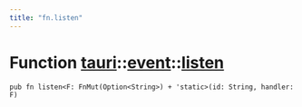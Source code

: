 ```yaml
---
title: "fn.listen"
---
```


# Function [tauri](/docs/api/rust/tauri/../index.html)::​[event](/docs/api/rust/tauri/index.html)::​[listen](/docs/api/rust/tauri/)

    pub fn listen<F: FnMut(Option<String>) + 'static>(id: String, handler: F)

      